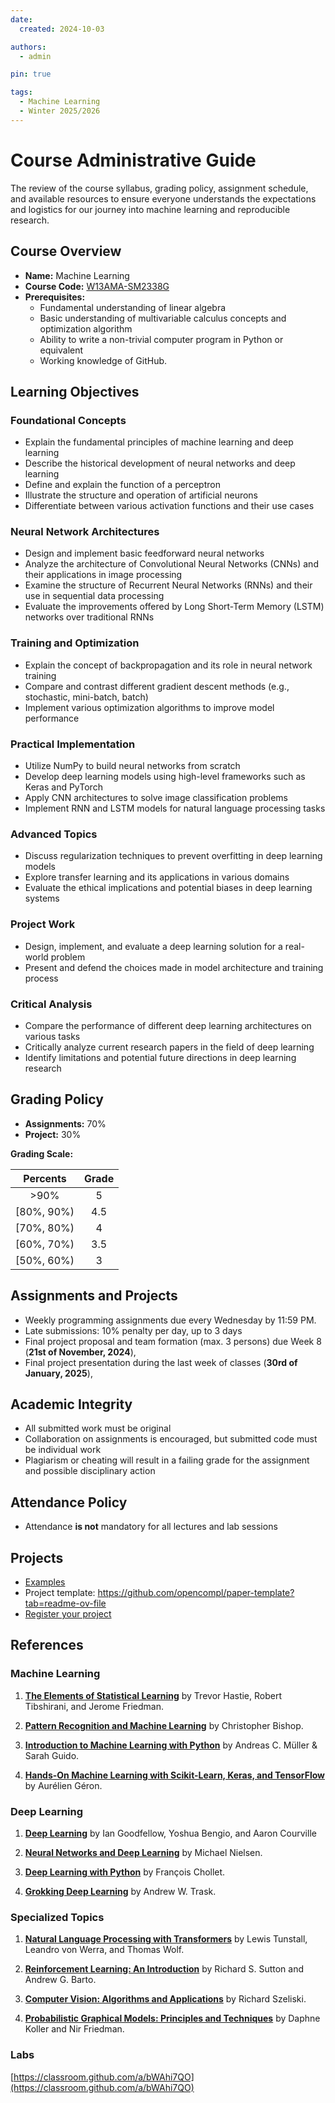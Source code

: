 ```yaml
---
date:
  created: 2024-10-03

authors:
  - admin

pin: true

tags:
  - Machine Learning
  - Winter 2025/2026
---
```


# Course Administrative Guide

The review of the course syllabus, grading policy, assignment schedule, and available resources to ensure everyone understands the expectations and logistics for our journey into machine learning and reproducible research.
<!-- more -->

## Course Overview

- **Name:** Machine Learning
- **Course Code:** [W13AMA-SM2338G](https://wmat.pwr.edu.pl/fcp/kGBUKOQtTKlQhbx08SlkTVwJQX2o8DAoHNiwFE1xVSHhTFVZpCFghUHcKVigEQUw/46/public/doc/dziekanat/plany_programy/2023_2024/aman/machine_learning.pdf)
- **Prerequisites:**
    - Fundamental understanding of linear algebra
    - Basic understanding of multivariable calculus concepts and optimization algorithm
    - Ability to write a non-trivial computer program in Python or equivalent
    - Working knowledge of GitHub.

## Learning Objectives

### Foundational Concepts

- Explain the fundamental principles of machine learning and deep learning
- Describe the historical development of neural networks and deep learning
- Define and explain the function of a perceptron
- Illustrate the structure and operation of artificial neurons
- Differentiate between various activation functions and their use cases

### Neural Network Architectures

- Design and implement basic feedforward neural networks
- Analyze the architecture of Convolutional Neural Networks (CNNs) and their applications in image processing
- Examine the structure of Recurrent Neural Networks (RNNs) and their use in sequential data processing
- Evaluate the improvements offered by Long Short-Term Memory (LSTM) networks over traditional RNNs


### Training and Optimization

- Explain the concept of backpropagation and its role in neural network training
- Compare and contrast different gradient descent methods (e.g., stochastic, mini-batch, batch)
- Implement various optimization algorithms to improve model performance


### Practical Implementation

- Utilize NumPy to build neural networks from scratch
- Develop deep learning models using high-level frameworks such as Keras and PyTorch
- Apply CNN architectures to solve image classification problems
- Implement RNN and LSTM models for natural language processing tasks

### Advanced Topics

- Discuss regularization techniques to prevent overfitting in deep learning models
- Explore transfer learning and its applications in various domains
- Evaluate the ethical implications and potential biases in deep learning systems


### Project Work

- Design, implement, and evaluate a deep learning solution for a real-world problem
- Present and defend the choices made in model architecture and training process


### Critical Analysis

- Compare the performance of different deep learning architectures on various tasks
- Critically analyze current research papers in the field of deep learning
- Identify limitations and potential future directions in deep learning research

## Grading Policy

- **Assignments:** 70%
- **Project:** 30%


**Grading Scale:**

| **Percents**    | **Grade**    |
|:---------------:|:------------:|
|   >90%          | 5            |
| [80%, 90%)      | 4.5          |
| [70%, 80%)      | 4            |
| [60%, 70%)      | 3.5          |
| [50%, 60%)      | 3            |

## Assignments and Projects

- Weekly programming assignments due every Wednesday by 11:59 PM.
- Late submissions: 10% penalty per day, up to 3 days
- Final project proposal and team formation (max. 3 persons) due Week 8 (**21st of November, 2024**),
- Final project presentation during the last week of classes (**30rd of January, 2025**),

## Academic Integrity

- All submitted work must be original
- Collaboration on assignments is encouraged, but submitted code must be individual work
- Plagiarism or cheating will result in a failing grade for the assignment and possible disciplinary action

## Attendance Policy

- Attendance **is not** mandatory for all lectures and lab sessions


## Projects
- [Examples](https://cs230.stanford.edu/past-projects/)
- Project template:  <https://github.com/opencompl/paper-template?tab=readme-ov-file>
- [Register your project](https://classroom.github.com/a/4PocFZrV)

## References

### Machine Learning

1. **[The Elements of Statistical Learning](https://web.stanford.edu/~hastie/ElemStatLearn/)** by Trevor Hastie, Robert Tibshirani, and Jerome Friedman.

2. **[Pattern Recognition and Machine Learning](https://www.microsoft.com/en-us/research/uploads/prod/2006/01/Bishop-Pattern-Recognition-and-Machine-Learning-2006.pdf)** by Christopher Bishop.

3. **[Introduction to Machine Learning with Python](https://www.oreilly.com/library/view/introduction-to-machine/9781449369880/)** by Andreas C. Müller & Sarah Guido.

4. **[Hands-On Machine Learning with Scikit-Learn, Keras, and TensorFlow](https://www.oreilly.com/library/view/hands-on-machine-learning/9781492032632/)** by Aurélien Géron.


### Deep Learning

1. **[Deep Learning](https://www.deeplearningbook.org/)** by Ian Goodfellow, Yoshua Bengio, and Aaron Courville

2. **[Neural Networks and Deep Learning](http://neuralnetworksanddeeplearning.com/)** by Michael Nielsen.

3. **[Deep Learning with Python](https://www.manning.com/books/deep-learning-with-python)** by François Chollet.

4. **[Grokking Deep Learning](https://www.manning.com/books/grokking-deep-learning)** by Andrew W. Trask.

### Specialized Topics

1. **[Natural Language Processing with Transformers](https://www.oreilly.com/library/view/natural-language-processing/9781098136789/)** by Lewis Tunstall, Leandro von Werra, and Thomas Wolf.

2. **[Reinforcement Learning: An Introduction](http://incompleteideas.net/book/the-book-2nd.html)** by Richard S. Sutton and Andrew G. Barto.

3. **[Computer Vision: Algorithms and Applications](https://szeliski.org/Book/)** by Richard Szeliski.

4. **[Probabilistic Graphical Models: Principles and Techniques](https://mitpress.mit.edu/books/probabilistic-graphical-models)** by Daphne Koller and Nir Friedman.

### Labs

[https://classroom.github.com/a/bWAhi7QO](https://classroom.github.com/a/bWAhi7QO)